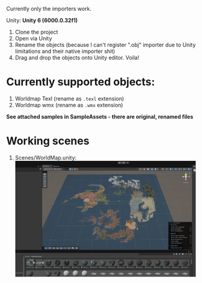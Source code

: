 Currently only the importers work. 

Unity: **Unity 6 (6000.0.32f1)**

1. Clone the project
2. Open via Unity
3. Rename the objects (because I can't register ".obj" importer due to Unity limitations and their native importer shit)
4. Drag and drop the objects onto Unity editor. Voila!


# Currently supported objects:
1. Worldmap Texl (rename as `.texl` extension)
2. Worldmap wmx (rename as `.wmx` extension)

  
**See attached samples in SampleAssets - there are original, renamed files**

# Working scenes
1. Scenes/WorldMap.unity: ![wmx](https://raw.githubusercontent.com/MaKiPL/MakiGriever/refs/heads/master/screenshot1.jpg)

